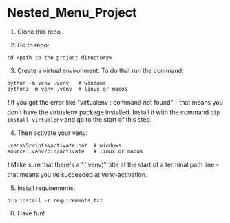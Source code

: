 # Nested_Menu_Project

1. Clone this repo

2. Go to repo: 

```
cd <path to the project directory>
```

3. Create a virtual environment. To do that run the command:

```
python -m venv .venv   # windows
python3 -m venv .venv  # linux or macos
```

:exclamation: If you got the error like "virtualenv : command not found" - that means you don't have the virtualenv package installed. Install it with the command `pip install virtualenv` and go to the start of this step.

4. Then activate your venv:

```
.venv\Scripts\activate.bat  # windows
source .venv/bin/activate   # linux or macos
```

:exclamation: Make sure that there's a "(.venv)" title at the start of a terminal path line - that means you've succeeded at venv-activation.

5. Install requirements: 

```
pip install -r requirements.txt
```
6. Have fun!
